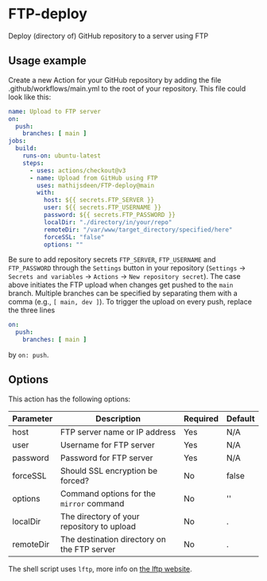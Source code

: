 # FTP-deploy
Deploy (directory of) GitHub repository to a server using FTP

## Usage example

Create a new Action for your GitHub repository by adding the file .github/workflows/main.yml to the root of your repository. This file could look like this:

```yaml
name: Upload to FTP server
on:
  push:
    branches: [ main ]
jobs:
  build:
    runs-on: ubuntu-latest
    steps:
      - uses: actions/checkout@v3
      - name: Upload from GitHub using FTP
        uses: mathijsdeen/FTP-deploy@main
        with:
          host: ${{ secrets.FTP_SERVER }}
          user: ${{ secrets.FTP_USERNAME }}
          password: ${{ secrets.FTP_PASSWORD }}
          localDir: "./directory/in/your/repo"
          remoteDir: "/var/www/target_directory/specified/here"
          forceSSL: "false"
          options: ""
```

Be sure to add repository secrets `FTP_SERVER`, `FTP_USERNAME` and `FTP_PASSWORD` through the `Settings` button in your repository (`Settings` -> `Secrets and variables` -> `Actions` -> `New repository secret`). The case above initiates the FTP upload when changes get pushed to the `main` branch. Multiple branches can be specified by separating them with a comma (e.g., `[ main, dev ]`). To trigger the upload on every push, replace the three lines

```yaml
on:
  push:
    branches: [ main ]
```

by `on: push`.

## Options

This action has the following options:

Parameter | Description | Required | Default
--- | --- | --- | ---
host | FTP server name or IP address | Yes | N/A
user | Username for FTP server | Yes | N/A
password | Password for FTP server | Yes | N/A
forceSSL | Should SSL encryption be forced? | No | false
options | Command options for the `mirror` command| No | ''
localDir | The directory of your repository to upload | No | .
remoteDir | The destination directory on the FTP server | No | .

The shell script uses `lftp`, more info on [the lftp website](https://lftp.yar.ru/lftp-man.html).
